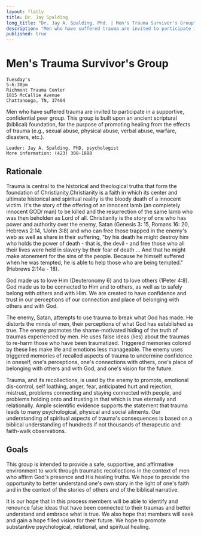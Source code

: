 ```yaml
---
layout: flatly
title: Dr. Jay Spalding
long_title: "Dr. Jay A. Spalding, Phd. | Men's Trauma Survivor's Group"
description: "Men who have suffered trauma are invited to participate in a supportive, confidential peer group."
published: true
---
```


# Men's Trauma Survivor's Group

    Tuesday's
    5-6:30pm
    Richmont Trauma Center
    1815 McCallie Avenue
    Chattanooga, TN, 37404

Men who have suffered trauma are invited to participate in a supportive, confidential peer group.
This group is built upon an ancient scriptural (biblical) foundation, for the purpose of promoting healing from the effects of trauma (e.g., sexual abuse, physical abuse, verbal abuse, warfare, disasters, etc.).

    Leader: Jay A. Spalding, PhD, psychologist
    More information: (423) 308-1888

## Rationale
Trauma is central to the historical and theological truths that form the foundation of Christianity.Christianity is a faith in which its center and ultimate historical and spiritual reality is the bloody death of a innocent victim.
It's the story of the offering of an innocent lamb (an completely innocent GOD/ man) to be killed and the resurrection of the same lamb who was then beholden as Lord of all.
Christianity is the story of one who has power and authority over the enemy, Satan (Genesis 3: 15, Romans 16: 20, Hebrews 2:14, 1John 3:8) and who can free those trapped in the enemy's web as well as share in their suffering, "by his death he might destroy him who holds the power of death - that is, the devil - and free those who all their lives were held in slavery by their fear of death ... And that he might make atonement for the sins of the people. Because he himself suffered when he was tempted, he is able to help those who are being tempted." (Hebrews 2:14a - 18).


God made us to love Him (Deuteronomy 6) and to love others (1Peter 4:8).
God made us to be connected to Him and to others, as well as to safely belong with others and with Him.
We are created to have confidence and trust in our perceptions of our connection and place of belonging with others and with God.

The enemy, Satan, attempts to use trauma to break what God has made. He distorts the minds of men, their perceptions of what God has established as true.
The enemy promotes the shame-motivated hiding of the truth of traumas experienced by men.
He uses false ideas (lies) about the traumas to re-harm those who have been traumatized.
Triggered memories colored by these lies make life and emotions less manageable.
The enemy uses triggered memories of recalled aspects of trauma to undermine confidence in oneself, one's perceptions, one's connections with others, one's place of belonging with others and with God, and one's vision for the future.


Trauma, and its recollections, is used by the enemy to promote, emotional dis-control, self loathing, anger, fear, anticipated hurt and rejection, mistrust, problems connecting and staying connected with people, and problems holding onto and trusting in that which is true eternally and relationally.
Ample scientific evidence supports the statement that trauma leads to many psychological, physical and social ailments.
Our understanding of spiritual aspects of trauma's consequences is based on a biblical understanding of hundreds if not thousands of therapeutic and faith-walk observations.


## Goals
This group is intended to provide a safe, supportive, and affirmative environment to work through traumatic recollections in the context of men who affirm God's presence and His healing truths.
We hope to provide the opportunity to better understand one's own story in the light of one's faith and in the context of the stories of others and of the biblical narrative. 


It is our hope that in this process members will be able to identify and renounce false ideas that have been connected to their traumas and better understand and embrace what is true.
We also hope that members will seek and gain a hope filled vision for their future.
We hope to promote substantive psychological, relational, and spiritual healing.
